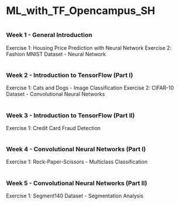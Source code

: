 # ML_with_TF_Opencampus_SH
 #
### Week 1 - General Introduction 
  Exercise 1: Housing Price Prediction with Neural Network
  Exercise 2: Fashion MNIST Dataset - Neural Network
  #
### Week 2 - Introduction to TensorFlow (Part I)
  Exercise 1: Cats and Dogs - Image Classification 
  Exercise 2: CIFAR-10 Dataset - Convolutional Neural Networks 
  #
### Week 3 - Introduction to TensorFlow (Part II)
  Exercise 1: Credit Card Fraud Detection
  #
### Week 4 - Convolutional Neural Networks (Part I)
  Exercise 1: Rock-Paper-Scissors - Multiclass Classification 
   #
### Week 5 - Convolutional Neural Networks (Part II)
  Exercise 1: Segment140 Dataset - Segmentation Analysis

  
